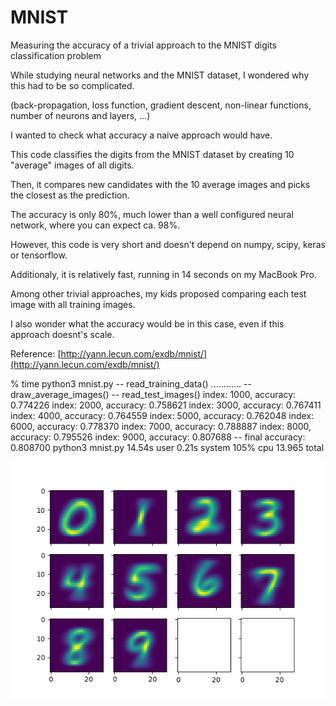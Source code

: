 # MNIST
Measuring the accuracy of a trivial approach to the MNIST digits classification problem

While studying neural networks and the MNIST dataset, I wondered why this had to be so complicated.

(back-propagation, loss function, gradient descent, non-linear functions, number of neurons and layers, ...)

I wanted to check what accuracy a naive approach would have.

This code classifies the digits from the MNIST dataset by creating 10 "average" images of all digits.

Then, it compares new candidates with the 10 average images and picks the closest as the prediction.

The accuracy is only 80%, much lower than a well configured neural network, where you can expect ca. 98%.

However, this code is very short and doesn't depend on numpy, scipy, keras or tensorflow.

Additionaly, it is relatively fast, running in 14 seconds on my MacBook Pro.

Among other trivial approaches, my kids proposed comparing each test image with all training images.

I also wonder what the accuracy would be in this case, even if this approach doesnt's scale.

Reference: [http://yann.lecun.com/exdb/mnist/](http://yann.lecun.com/exdb/mnist/)

% time python3 mnist.py
    -- read_training_data()
    ............
    -- draw_average_images()
    -- read_test_images()
        index: 1000, accuracy: 0.774226
        index: 2000, accuracy: 0.758621
        index: 3000, accuracy: 0.767411
        index: 4000, accuracy: 0.764559
        index: 5000, accuracy: 0.762048
        index: 6000, accuracy: 0.778370
        index: 7000, accuracy: 0.788887
        index: 8000, accuracy: 0.795526
        index: 9000, accuracy: 0.807688
    -- final accuracy: 0.808700
    python3 mnist.py  14.54s user 0.21s system 105% cpu 13.965 total

![MNIST average digits](average_digits.png "MNIST average digits")
